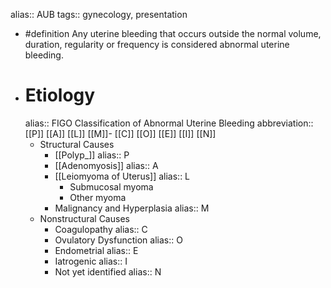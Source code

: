 alias:: AUB
tags:: gynecology, presentation

- #definition Any uterine bleeding that occurs outside the normal volume, duration, regularity or frequency is considered abnormal uterine bleeding.
- # Etiology
  alias:: FIGO Classification of Abnormal Uterine Bleeding
  abbreviation:: [[P]] [[A]] [[L]] [[M]]- [[C]] [[O]] [[E]] [[I]] [[N]]
	- Structural Causes
		- [[Polyp_]]
		  alias:: P
		- [[Adenomyosis]]
		  alias:: A
		- [[Leiomyoma of Uterus]]
		  alias:: L
			- Submucosal myoma
			- Other myoma
		- Malignancy and Hyperplasia
		  alias:: M
	- Nonstructural Causes
		- Coagulopathy
		  alias:: C
		- Ovulatory Dysfunction
		  alias:: O
		- Endometrial
		  alias:: E
		- Iatrogenic
		  alias:: I
		- Not yet identified
		  alias:: N